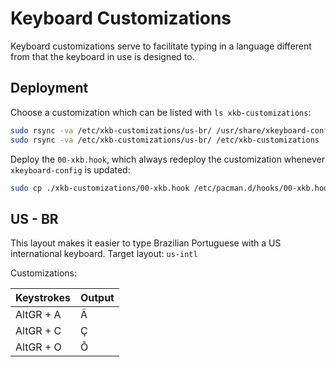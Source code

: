 # Keyboard Customizations

Keyboard customizations serve to facilitate typing in a language different from
that the keyboard in use is designed to.

## Deployment

Choose a customization which can be listed with `ls xkb-customizations`:

```bash
sudo rsync -va /etc/xkb-customizations/us-br/ /usr/share/xkeyboard-config-2/
sudo rsync -va /etc/xkb-customizations/us-br/ /etc/xkb-customizations
```

Deploy the `00-xkb.hook`, which always redeploy the customization whenever
`xkeyboard-config` is updated:

```bash
sudo cp ./xkb-customizations/00-xkb.hook /etc/pacman.d/hooks/00-xkb.hook
```

## US - BR

This layout makes it easier to type Brazilian Portuguese with a US
international keyboard. Target layout: `us-intl`

Customizations:

| Keystrokes | Output |
|------------|--------|
| AltGR + A  | Ã      |
| AltGR + C  | Ç      |
| AltGR + O  | Õ      |
